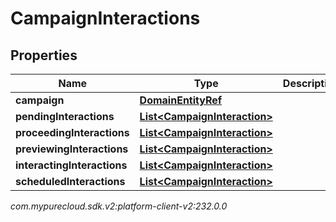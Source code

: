 # CampaignInteractions


## Properties

| Name | Type | Description | Notes |
| ------------ | ------------- | ------------- | ------------- |
| **campaign** | [**DomainEntityRef**](DomainEntityRef) |  |  [optional] |
| **pendingInteractions** | [**List&lt;CampaignInteraction&gt;**](CampaignInteraction) |  |  [optional] |
| **proceedingInteractions** | [**List&lt;CampaignInteraction&gt;**](CampaignInteraction) |  |  [optional] |
| **previewingInteractions** | [**List&lt;CampaignInteraction&gt;**](CampaignInteraction) |  |  [optional] |
| **interactingInteractions** | [**List&lt;CampaignInteraction&gt;**](CampaignInteraction) |  |  [optional] |
| **scheduledInteractions** | [**List&lt;CampaignInteraction&gt;**](CampaignInteraction) |  |  [optional] |




_com.mypurecloud.sdk.v2:platform-client-v2:232.0.0_
